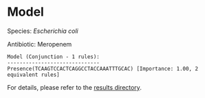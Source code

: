 
# Model

Species: *Escherichia coli*

Antibiotic: Meropenem

```
Model (Conjunction - 1 rules):
------------------------------
Presence(TCAAGTCCACTCAGGCCTACCAAATTTGCAC) [Importance: 1.00, 2 equivalent rules]

```

For details, please refer to the [results directory](../../../../../results/scm_b/escherichia%20coli/meropenem/repeat_3/).

